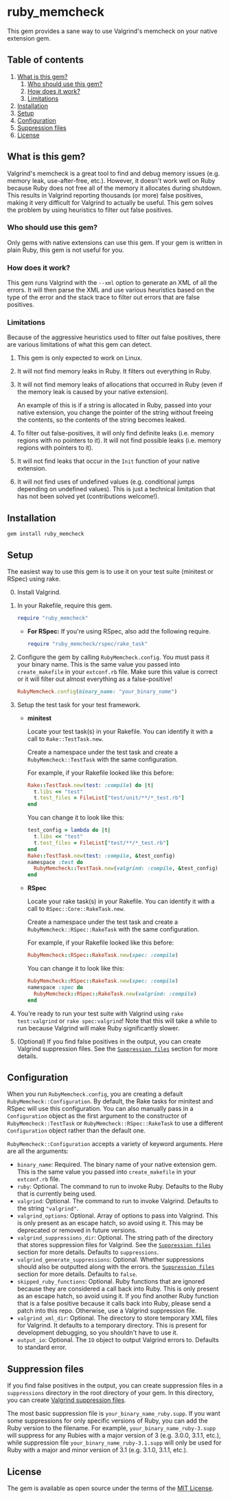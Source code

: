 # ruby_memcheck

This gem provides a sane way to use Valgrind's memcheck on your native extension gem.

## Table of contents

1. [What is this gem?](#what-is-this-gem)
    1. [Who should use this gem?](#who-should-use-this-gem)
    1. [How does it work?](#how-does-it-work)
    1. [Limitations](#limitations)
1. [Installation](#installation)
1. [Setup](#setup)
1. [Configuration](#configuration)
1. [Suppression files](#suppression-files)
1. [License](#license)

## What is this gem?

Valgrind's memcheck is a great tool to find and debug memory issues (e.g. memory leak, use-after-free, etc.). However, it doesn't work well on Ruby because Ruby does not free all of the memory it allocates during shutdown. This results in Valgrind reporting thousands (or more) false positives, making it very difficult for Valgrind to actually be useful. This gem solves the problem by using heuristics to filter out false positives.

### Who should use this gem?

Only gems with native extensions can use this gem. If your gem is written in plain Ruby, this gem is not useful for you.

### How does it work?

This gem runs Valgrind with the `--xml` option to generate an XML of all the errors. It will then parse the XML and use various heuristics based on the type of the error and the stack trace to filter out errors that are false positives.

### Limitations

Because of the aggressive heuristics used to filter out false positives, there are various limitations of what this gem can detect.

1. This gem is only expected to work on Linux.
1. It will not find memory leaks in Ruby. It filters out everything in Ruby.
1. It will not find memory leaks of allocations that occurred in Ruby (even if the memory leak is caused by your native extension).

    An example of this is if a string is allocated in Ruby, passed into your native extension, you change the pointer of the string without freeing the contents, so the contents of the string becomes leaked.
1. To filter out false-positives, it will only find definite leaks (i.e. memory regions with no pointers to it). It will not find possible leaks (i.e. memory regions with pointers to it).
1. It will not find leaks that occur in the `Init` function of your native extension.
1. It will not find uses of undefined values (e.g. conditional jumps depending on undefined values). This is just a technical limitation that has not been solved yet (contributions welcome!).

## Installation

```
gem install ruby_memcheck
```

## Setup

The easiest way to use this gem is to use it on your test suite (minitest or RSpec) using rake.

0. Install Valgrind.
1. In your Rakefile, require this gem.

    ```ruby
    require "ruby_memcheck"
    ```

    - **For RSpec:** If you're using RSpec, also add the following require.

      ```ruby
      require "ruby_memcheck/rspec/rake_task"
      ```

1. Configure the gem by calling `RubyMemcheck.config`. You must pass it your binary name. This is the same value you passed into `create_makefile` in your `extconf.rb` file. Make sure this value is correct or it will filter out almost everything as a false-positive!

    ```ruby
    RubyMemcheck.config(binary_name: "your_binary_name")
    ```
1. Setup the test task for your test framework.
    - **minitest**
    
      Locate your test task(s) in your Rakefile. You can identify it with a call to `Rake::TestTask.new`.

      Create a namespace under the test task and create a `RubyMemcheck::TestTask` with the same configuration.

      For example, if your Rakefile looked like this before:

      ```ruby
      Rake::TestTask.new(test: :compile) do |t|
        t.libs << "test"
        t.test_files = FileList["test/unit/**/*_test.rb"]
      end
      ```

      You can change it to look like this:

      ```ruby
      test_config = lambda do |t|
        t.libs << "test"
        t.test_files = FileList["test/**/*_test.rb"]
      end
      Rake::TestTask.new(test: :compile, &test_config)
      namespace :test do
        RubyMemcheck::TestTask.new(valgrind: :compile, &test_config)
      end
      ```

    - **RSpec**

      Locate your rake task(s) in your Rakefile. You can identify it with a call to `RSpec::Core::RakeTask.new`.

      Create a namespace under the test task and create a `RubyMemcheck::RSpec::RakeTask` with the same configuration.

      For example, if your Rakefile looked like this before:

      ```ruby
      RubyMemcheck::RSpec::RakeTask.new(spec: :compile)
      ```

      You can change it to look like this:

      ```ruby
      RubyMemcheck::RSpec::RakeTask.new(spec: :compile)
      namespace :spec do
        RubyMemcheck::RSpec::RakeTask.new(valgrind: :compile)
      end
      ```

1. You're ready to run your test suite with Valgrind using `rake test:valgrind` or `rake spec:valgrind`! Note that this will take a while to run because Valgrind will make Ruby significantly slower.
1. (Optional) If you find false positives in the output, you can create Valgrind suppression files. See the [`Suppression files`](#suppression-files) section for more details.

## Configuration

When you run `RubyMemcheck.config`, you are creating a default `RubyMemcheck::Configuration`. By default, the Rake tasks for minitest and RSpec will use this configuration. You can also manually pass in a `Configuration` object as the first argument to the constructor of `RubyMemcheck::TestTask` or `RubyMemcheck::RSpec::RakeTask` to use a different `Configuration` object rather than the default one.

`RubyMemcheck::Configuration` accepts a variety of keyword arguments. Here are all the arguments:

- `binary_name`: Required. The binary name of your native extension gem. This is the same value you passed into `create_makefile` in your `extconf.rb` file.
- `ruby`: Optional. The command to run to invoke Ruby. Defaults to the Ruby that is currently being used.
- `valgrind`: Optional. The command to run to invoke Valgrind. Defaults to the string `"valgrind"`.
- `valgrind_options`: Optional. Array of options to pass into Valgrind. This is only present as an escape hatch, so avoid using it. This may be deprecated or removed in future versions.
- `valgrind_suppressions_dir`: Optional. The string path of the directory that stores suppression files for Valgrind. See the [`Suppression files`](#suppression-files) section for more details. Defaults to `suppressions`.
- `valgrind_generate_suppressions`: Optional. Whether suppressions should also be outputted along with the errors. the [`Suppression files`](#suppression-files) section for more details. Defaults to `false`.
- `skipped_ruby_functions`: Optional. Ruby functions that are ignored because they are considered a call back into Ruby. This is only present as an escape hatch, so avoid using it. If you find another Ruby function that is a false positive because it calls back into Ruby, please send a patch into this repo. Otherwise, use a Valgrind suppression file.
- `valgrind_xml_dir`: Optional. The directory to store temporary XML files for Valgrind. It defaults to a temporary directory. This is present for development debugging, so you shouldn't have to use it.
- `output_io`: Optional. The `IO` object to output Valgrind errors to. Defaults to standard error.

## Suppression files

If you find false positives in the output, you can create suppression files in a `suppressions` directory in the root directory of your gem. In this directory, you can create [Valgrind suppression files](https://wiki.wxwidgets.org/Valgrind_Suppression_File_Howto).

The most basic suppression file is `your_binary_name_ruby.supp`. If you want some suppressions for only specific versions of Ruby, you can add the Ruby version to the filename. For example, `your_binary_name_ruby-3.supp` will suppress for any Rubies with a major version of 3 (e.g. 3.0.0, 3.1.1, etc.), while suppression file `your_binary_name_ruby-3.1.supp` will only be used for Ruby with a major and minor version of 3.1 (e.g. 3.1.0, 3.1.1, etc.).

## License

The gem is available as open source under the terms of the [MIT License](https://opensource.org/licenses/MIT).
